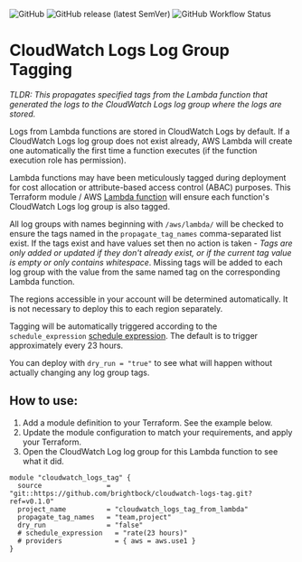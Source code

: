 ![GitHub](https://img.shields.io/github/license/brightbock/cloudwatch-logs-tag) ![GitHub release (latest SemVer)](https://img.shields.io/github/v/release/brightbock/cloudwatch-logs-tag) ![GitHub Workflow Status](https://img.shields.io/github/actions/workflow/status/brightbock/cloudwatch-logs-tag/terraform.yml?branch=main)

#  CloudWatch Logs Log Group Tagging

_TLDR: This propagates specified tags from the Lambda function that generated the logs to the CloudWatch Logs log group where the logs are stored._

Logs from Lambda functions are stored in CloudWatch Logs by default. If a CloudWatch Logs log group does not exist already, AWS Lambda will create one automatically the first time a function executes (if the function execution role has permission).

Lambda functions may have been meticulously tagged during deployment for cost allocation or attribute-based access control (ABAC) purposes. This Terraform module / AWS [Lambda function](https://github.com/brightbock/cloudwatch-logs-tag/blob/main/src/lambda.py) will ensure each function's CloudWatch Logs log group is also tagged.

All log groups with names beginning with `/aws/lambda/` will be checked to ensure the tags named in the `propagate_tag_names` comma-separated list exist. If the tags exist and have values set then no action is taken - _Tags are only added or updated if they don't already exist, or if the current tag value is empty or only contains whitespace_. Missing tags will be added to each log group with the value from the same named tag on the corresponding Lambda function.

The regions accessible in your account will be determined automatically. It is not necessary to deploy this to each region separately.

Tagging will be automatically triggered according to the `schedule_expression` [schedule expression](https://docs.aws.amazon.com/lambda/latest/dg/services-cloudwatchevents-expressions.html). The default is to trigger approximately every 23 hours.

You can deploy with `dry_run = "true"` to see what will happen without actually changing any log group tags.

## How to use:

1. Add a module definition to your Terraform. See the example below.
2. Update the module configuration to match your requirements, and apply your Terraform.
3. Open the CloudWatch Log log group for this Lambda function to see what it did.

```
module "cloudwatch_logs_tag" {
  source                = "git::https://github.com/brightbock/cloudwatch-logs-tag.git?ref=v0.1.0"
  project_name          = "cloudwatch_logs_tag_from_lambda"
  propagate_tag_names   = "team,project"
  dry_run               = "false"
  # schedule_expression   = "rate(23 hours)"
  # providers             = { aws = aws.use1 }
}
```

